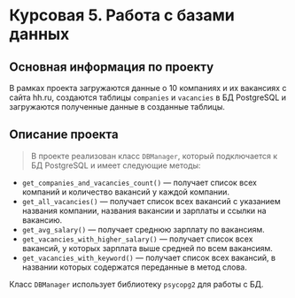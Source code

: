# Курсовая 5. Работа с базами данных

## Основная информация по проекту
В рамках проекта загружаются данные о 10 компаниях и их вакансиях с сайта hh.ru,
создаются таблицы `companies` и `vacancies` в БД PostgreSQL и загружаются полученные данные в созданные таблицы.

## Описание проекта 
> В проекте реализован класс `DBManager`, который подключается к БД PostgreSQL и имеет следующие методы:
- `get_companies_and_vacancies_count()` — получает список всех компаний и количество вакансий у каждой компании.
- `get_all_vacancies()` — получает список всех вакансий с указанием названия компании,
названия вакансии и зарплаты и ссылки на вакансию.
- `get_avg_salary()` — получает среднюю зарплату по вакансиям.
- `get_vacancies_with_higher_salary()` — получает список всех вакансий, у которых зарплата выше средней по всем вакансиям.
- `get_vacancies_with_keyword()` — получает список всех вакансий, в названии которых содержатся переданные в метод слова.

Класс `DBManager` использует библиотеку `psycopg2` для работы с БД.